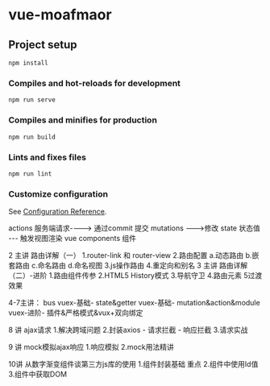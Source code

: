 # vue-moafmaor

## Project setup
```
npm install
```

### Compiles and hot-reloads for development
```
npm run serve
```

### Compiles and minifies for production
```
npm run build
```

### Lints and fixes files
```
npm run lint
```

### Customize configuration
See [Configuration Reference](https://cli.vuejs.org/config/).


actions  服务端请求----> 通过commit 提交 mutations --->修改 state 状态值 ---  触发视图渲染  vue components 组件

2 主讲
路由详解（一）
  1.router-link 和 router-view
  2.路由配置
    a.动态路由
    b.嵌套路由
    c.命名路由
    d.命名视图
  3.js操作路由
  4.重定向和别名
3 主讲
路由详解（二）-进阶
 1.路由组件传参
 2.HTML5 History模式
 3.导航守卫
 4.路由元素
 5过渡效果

4-7主讲：
    bus
    vuex-基础- state&getter
    vuex-基础- mutation&action&module
    vuex-进阶- 插件&严格模式&vux+双向绑定
    
8 讲
ajax请求
  1.解决跨域问题
  2.封装axios
     - 请求拦截
     - 响应拦截
  3.请求实战

9 讲
  mock模拟ajax响应
   1.响应模拟
   2.mock用法精讲

10讲
  从数字渐变组件谈第三方js库的使用
   1.组件封装基础  重点
   2.组件中使用Id值
   3.组件中获取DOM
